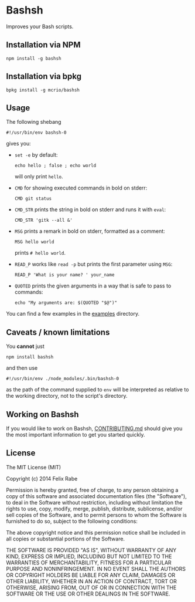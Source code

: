 Bashsh
======

Improves your Bash scripts.


Installation via NPM
--------------------

    npm install -g bashsh


Installation via bpkg
---------------------

    bpkg install -g mcrio/bashsh


Usage
-----

The following shebang

    #!/usr/bin/env bashsh-0

gives you:

-   `set -e` by default:

        echo hello ; false ; echo world

    will only print `hello`.

-   `CMD` for showing executed commands in bold on stderr:

        CMD git status

-   `CMD_STR` prints the string in bold on stderr and runs it with `eval`:

        CMD_STR 'gitk --all &'

-   `MSG` prints a remark in bold on stderr, formatted as a comment:

        MSG hello world

    prints `# hello world`.

-   `READ_P` works like `read -p` but prints the first parameter using `MSG`:

        READ_P 'What is your name? ' your_name

-   `QUOTED` prints the given arguments in a way that is safe to pass to commands:

        echo "My arguments are: $(QUOTED "$@")"

You can find a few examples in the [examples](./examples) directory.


Caveats / known limitations
---------------------------

You **cannot** just

    npm install bashsh

and then use

    #!/usr/bin/env ./node_modules/.bin/bashsh-0

as the path of the command supplied to `env` will be interpreted as relative to the working directory, not to the script's directory.


Working on Bashsh
-----------------

If you would like to work on Bashsh, [CONTRIBUTING.md](./CONTRIBUTING.md) should give you the most important information to get you started quickly.


License
-------

The MIT License (MIT)

Copyright (c) 2014 Felix Rabe

Permission is hereby granted, free of charge, to any person obtaining a copy
of this software and associated documentation files (the "Software"), to deal
in the Software without restriction, including without limitation the rights
to use, copy, modify, merge, publish, distribute, sublicense, and/or sell
copies of the Software, and to permit persons to whom the Software is
furnished to do so, subject to the following conditions:

The above copyright notice and this permission notice shall be included in
all copies or substantial portions of the Software.

THE SOFTWARE IS PROVIDED "AS IS", WITHOUT WARRANTY OF ANY KIND, EXPRESS OR
IMPLIED, INCLUDING BUT NOT LIMITED TO THE WARRANTIES OF MERCHANTABILITY,
FITNESS FOR A PARTICULAR PURPOSE AND NONINFRINGEMENT. IN NO EVENT SHALL THE
AUTHORS OR COPYRIGHT HOLDERS BE LIABLE FOR ANY CLAIM, DAMAGES OR OTHER
LIABILITY, WHETHER IN AN ACTION OF CONTRACT, TORT OR OTHERWISE, ARISING FROM,
OUT OF OR IN CONNECTION WITH THE SOFTWARE OR THE USE OR OTHER DEALINGS IN
THE SOFTWARE.
